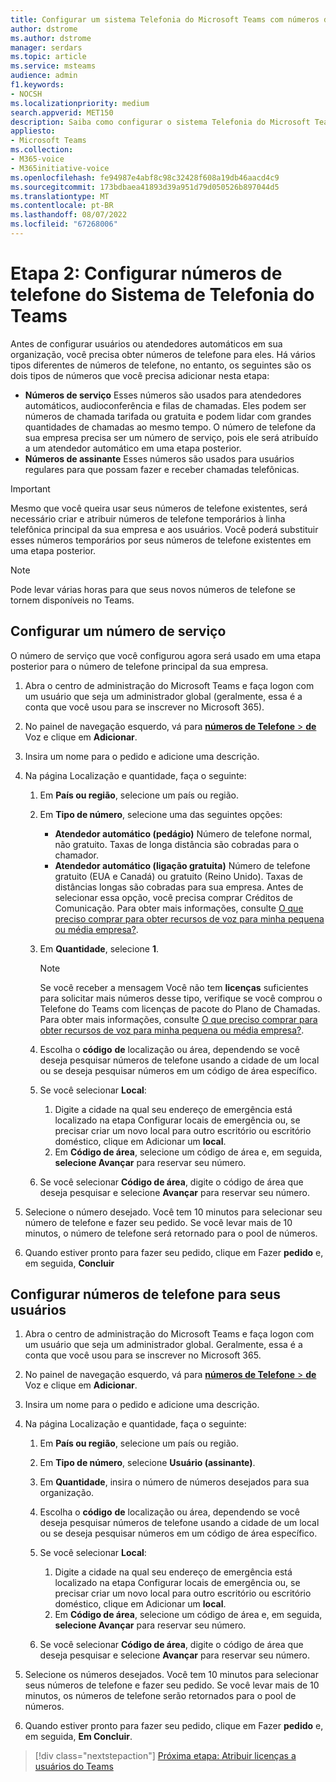 ```yaml
---
title: Configurar um sistema Telefonia do Microsoft Teams com números de telefone do Plano de Chamadas
author: dstrome
ms.author: dstrome
manager: serdars
ms.topic: article
ms.service: msteams
audience: admin
f1.keywords:
- NOCSH
ms.localizationpriority: medium
search.appverid: MET150
description: Saiba como configurar o sistema Telefonia do Microsoft Teams com números de telefone do Plano de Chamadas para usuários e serviços em sua organização.
appliesto:
- Microsoft Teams
ms.collection:
- M365-voice
- M365initiative-voice
ms.openlocfilehash: fe94987e4abf8c98c32428f608a19db46aacd4c9
ms.sourcegitcommit: 173bdbaea41893d39a951d79d050526b897044d5
ms.translationtype: MT
ms.contentlocale: pt-BR
ms.lasthandoff: 08/07/2022
ms.locfileid: "67268006"
---
```

# <a name="step-2-set-up-teams-phone-system-phone-numbers"></a>Etapa 2: Configurar números de telefone do Sistema de Telefonia do Teams

Antes de configurar usuários ou atendedores automáticos em sua organização, você precisa obter números de telefone para eles. Há vários tipos diferentes de números de telefone, no entanto, os seguintes são os dois tipos de números que você precisa adicionar nesta etapa:

- **Números de serviço** Esses números são usados para atendedores automáticos, audioconferência e filas de chamadas. Eles podem ser números de chamada tarifada ou gratuita e podem lidar com grandes quantidades de chamadas ao mesmo tempo. O número de telefone da sua empresa precisa ser um número de serviço, pois ele será atribuído a um atendedor automático em uma etapa posterior.
- **Números de assinante** Esses números são usados para usuários regulares para que possam fazer e receber chamadas telefônicas.

> [!IMPORTANT]
> Mesmo que você queira usar seus números de telefone existentes, será necessário criar e atribuir números de telefone temporários à linha telefônica principal da sua empresa e aos usuários. Você poderá substituir esses números temporários por seus números de telefone existentes em uma etapa posterior.

> [!NOTE]
> Pode levar várias horas para que seus novos números de telefone se tornem disponíveis no Teams.

## <a name="set-up-a-service-number"></a>Configurar um número de serviço

O número de serviço que você configurou agora será usado em uma etapa posterior para o número de telefone principal da sua empresa.

1. Abra o centro de administração do Microsoft Teams e faça logon com um usuário que seja um administrador global (geralmente, essa é a conta que você usou para se inscrever no Microsoft 365).
2. No painel de navegação esquerdo, vá para <a href="https://admin.teams.microsoft.com/phone-numbers" target="_blank">**números de Telefone** > **de**</a> Voz e clique em **Adicionar**.
3. Insira um nome para o pedido e adicione uma descrição.
4. Na página Localização e quantidade, faça o seguinte:
    1. Em **País ou região**, selecione um país ou região.
    2. Em **Tipo de número**, selecione uma das seguintes opções:

        - **Atendedor automático (pedágio)** Número de telefone normal, não gratuito. Taxas de longa distância são cobradas para o chamador.
        - **Atendedor automático (ligação gratuita)** Número de telefone gratuito (EUA e Canadá) ou gratuito (Reino Unido). Taxas de distâncias longas são cobradas para sua empresa. Antes de selecionar essa opção, você precisa comprar Créditos de Comunicação. Para obter mais informações, consulte [O que preciso comprar para obter recursos de voz para minha pequena ou média empresa?](whats-business-voice.md).

    3. Em **Quantidade**, selecione **1**.
        > [!NOTE]
        > Se você receber a mensagem Você não tem **licenças** suficientes para solicitar mais números desse tipo, verifique se você comprou o Telefone do Teams com licenças de pacote do Plano de Chamadas. Para obter mais informações, consulte [O que preciso comprar para obter recursos de voz para minha pequena ou média empresa?](whats-business-voice.md).
    4. Escolha o **código** **de** localização ou área, dependendo se você deseja pesquisar números de telefone usando a cidade de um local ou se deseja pesquisar números em um código de área específico.
    5. Se você selecionar **Local**:

        1. Digite a cidade na qual seu endereço de emergência está localizado na [](set-up-emergency-locations.md) etapa Configurar locais de emergência ou, se precisar criar um novo local para outro escritório ou escritório doméstico, clique em Adicionar um **local**.
        2. Em **Código de área**, selecione um código de área e, em seguida, **selecione Avançar** para reservar seu número.

    6. Se você selecionar **Código de área**, digite o código de área que deseja pesquisar e selecione **Avançar** para reservar seu número.

5. Selecione o número desejado. Você tem 10 minutos para selecionar seu número de telefone e fazer seu pedido. Se você levar mais de 10 minutos, o número de telefone será retornado para o pool de números.
6. Quando estiver pronto para fazer seu pedido, clique em Fazer **pedido** e, em seguida, **Concluir**

## <a name="set-up-phone-numbers-for-your-users"></a>Configurar números de telefone para seus usuários

1. Abra o centro de administração do Microsoft Teams e faça logon com um usuário que seja um administrador global. Geralmente, essa é a conta que você usou para se inscrever no Microsoft 365.
2. No painel de navegação esquerdo, vá para <a href="https://admin.teams.microsoft.com/phone-numbers" target="_blank">**números de Telefone** > **de**</a> Voz e clique em **Adicionar**.
3. Insira um nome para o pedido e adicione uma descrição.
4. Na página Localização e quantidade, faça o seguinte:

    1. Em **País ou região**, selecione um país ou região.
    2. Em **Tipo de número**, selecione **Usuário (assinante)**.
    3. Em **Quantidade**, insira o número de números desejados para sua organização.
    4. Escolha o **código** **de** localização ou área, dependendo se você deseja pesquisar números de telefone usando a cidade de um local ou se deseja pesquisar números em um código de área específico.
    5. Se você selecionar **Local**:

        1. Digite a cidade na qual seu endereço de emergência está localizado na [](set-up-emergency-locations.md) etapa Configurar locais de emergência ou, se precisar criar um novo local para outro escritório ou escritório doméstico, clique em Adicionar um **local**.
        2. Em **Código de área**, selecione um código de área e, em seguida, **selecione Avançar** para reservar seu número.

    6. Se você selecionar **Código de área**, digite o código de área que deseja pesquisar e selecione **Avançar** para reservar seu número.
5. Selecione os números desejados. Você tem 10 minutos para selecionar seus números de telefone e fazer seu pedido. Se você levar mais de 10 minutos, os números de telefone serão retornados para o pool de números.
6. Quando estiver pronto para fazer seu pedido, clique em Fazer **pedido** e, em seguida, **Em Concluir**.

> [!div class="nextstepaction"]
> [Próxima etapa: Atribuir licenças a usuários do Teams](set-up-licenses.md)
